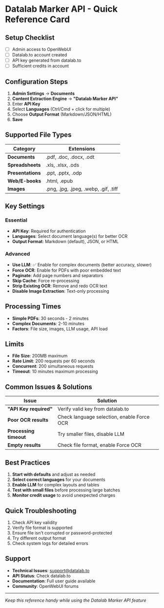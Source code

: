 # Datalab Marker API - Quick Reference Card

## Setup Checklist
- [ ] Admin access to OpenWebUI
- [ ] Datalab.to account created
- [ ] API key generated from datalab.to
- [ ] Sufficient credits in account

## Configuration Steps
1. **Admin Settings** → **Documents**
2. **Content Extraction Engine** → **"Datalab Marker API"**
3. Enter **API Key**
4. Select **Languages** (Ctrl/Cmd + click for multiple)
5. Choose **Output Format** (Markdown/JSON/HTML)
6. **Save**

## Supported File Types
| Category | Extensions |
|----------|------------|
| **Documents** | .pdf, .doc, .docx, .odt |
| **Spreadsheets** | .xls, .xlsx, .ods |
| **Presentations** | .ppt, .pptx, .odp |
| **Web/E-books** | .html, .epub |
| **Images** | .png, .jpg, .jpeg, .webp, .gif, .tiff |

## Key Settings

### Essential
- **API Key**: Required for authentication
- **Languages**: Select document language(s) for better OCR
- **Output Format**: Markdown (default), JSON, or HTML

### Advanced
- **Use LLM**: ✅ Enable for complex documents (better accuracy, slower)
- **Force OCR**: Enable for PDFs with poor embedded text
- **Paginate**: Add page numbers and separators
- **Skip Cache**: Force re-processing
- **Strip Existing OCR**: Remove and redo OCR text
- **Disable Image Extraction**: Text-only processing

## Processing Times
- **Simple PDFs**: 30 seconds - 2 minutes
- **Complex Documents**: 2-10 minutes
- **Factors**: File size, images, LLM usage, API load

## Limits
- **File Size**: 200MB maximum
- **Rate Limit**: 200 requests per 60 seconds
- **Concurrent**: 200 simultaneous requests
- **Timeout**: 10 minutes maximum processing

## Common Issues & Solutions

| Issue | Solution |
|-------|----------|
| **"API Key required"** | Verify valid key from datalab.to |
| **Poor OCR results** | Check language selection, enable Force OCR |
| **Processing timeout** | Try smaller files, disable LLM |
| **Empty results** | Check file format, enable Force OCR |

## Best Practices
1. **Start with defaults** and adjust as needed
2. **Select correct languages** for your documents
3. **Enable LLM** for complex layouts and tables
4. **Test with small files** before processing large batches
5. **Monitor credit usage** to avoid unexpected charges

## Quick Troubleshooting
1. Check API key validity
2. Verify file format is supported
3. Ensure file isn't corrupted or password-protected
4. Try different output format
5. Check system logs for detailed errors

## Support
- **Technical Issues**: support@datalab.to
- **API Status**: Check datalab.to
- **Documentation**: Full user guide available
- **Community**: OpenWebUI forums

---
*Keep this reference handy while using the Datalab Marker API feature*
